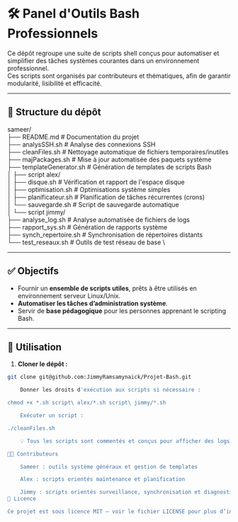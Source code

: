 # 🛠️ Panel d'Outils Bash Professionnels

Ce dépôt regroupe une suite de scripts shell conçus pour automatiser et simplifier des tâches systèmes courantes dans un environnement professionnel.  
Ces scripts sont organisés par contributeurs et thématiques, afin de garantir modularité, lisibilité et efficacité.

---

## 📁 Structure du dépôt

sameer/ \
├── README.md # Documentation du projet \
├── analysSSH.sh # Analyse des connexions SSH \
├── cleanFiles.sh # Nettoyage automatique de fichiers temporaires/inutiles \
├── majPackages.sh # Mise à jour automatisée des paquets système \
├── templateGenerator.sh # Génération de templates de scripts Bash \
│
├── script alex/ \
│ ├── disque.sh # Vérification et rapport de l'espace disque \
│ ├── optimisation.sh # Optimisations système simples \
│ ├── planificateur.sh # Planification de tâches récurrentes (crons) \
│ └── sauvegarde.sh # Script de sauvegarde automatique \
│
└── script jimmy/ \
├── analyse_log.sh # Analyse automatisée de fichiers de logs \
├── rapport_sys.sh # Génération de rapports système \
├── synch_repertoire.sh # Synchronisation de répertoires distants \
└── test_reseaux.sh # Outils de test réseau de base \


---

## ✅ Objectifs

- Fournir un **ensemble de scripts utiles**, prêts à être utilisés en environnement serveur Linux/Unix.
- **Automatiser les tâches d’administration système**.
- Servir de **base pédagogique** pour les personnes apprenant le scripting Bash.

---

## 🚀 Utilisation

1. **Cloner le dépôt :**

```bash
git clone git@github.com:JimmyRamsamynaick/Projet-Bash.git

    Donner les droits d'exécution aux scripts si nécessaire :

chmod +x *.sh script\ alex/*.sh script\ jimmy/*.sh

    Exécuter un script :

./cleanFiles.sh

    💡 Tous les scripts sont commentés et conçus pour afficher des logs clairs en sortie.

🧑‍💼 Contributeurs

    Sameer : outils système généraux et gestion de templates

    Alex : scripts orientés maintenance et planification

    Jimmy : scripts orientés surveillance, synchronisation et diagnostic réseau \
📄 Licence

Ce projet est sous licence MIT — voir le fichier LICENSE pour plus d’informations.